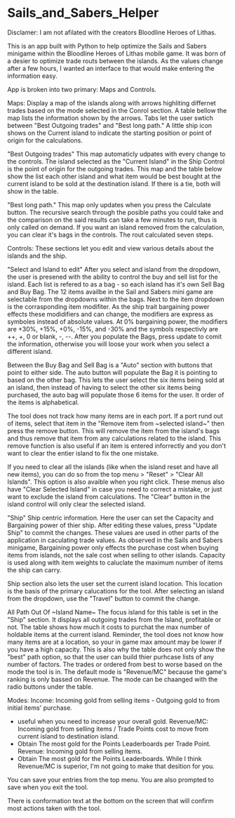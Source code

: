 # Sails_and_Sabers_Helper
Disclamer: I am not afilated with the creators Bloodline Heroes of Lithas. 

This is an app built with Python to help optimize the Sails and Sabers minigame within the Bloodline Heroes of Lithas mobile game. It was born of a desier to optimize trade routs between the islands. As the values change after a few hours, I wanted an interface to that would make entering the information easy. 

App is broken into two primary: Maps and Controls. 

Maps:
Display a map of the islands along with arrows highliting differnet trades based on the mode selected in the Conrol section. A table bellow the map lists the information shown by the arrows. Tabs let the user swtich between "Best Outgoing trades" and "Best long path." A little ship icon shows on the Current island to indicate the starting position or point of origin for the calculations. 

"Best Outgoing trades"
This map automaticly udpates with every change to the controls.
The island selected as the "Current Island" in the Ship Control is the point of origin for the outgoing trades. This map and the table below show the list each other island and what item would be best bought at the current island to be sold at the destination island. If there is a tie, both will show in the table. 

"Best long path." 
This map only updates when you press the Calculate button. The recursive search through the posible paths you could take and the comparison on the said results can take a few minutes to run, thus is only called on demand. If you want an island removed from the calculation, you can clear it's bags in the controls. The rout calculated seven steps. 

Controls: 
These sections let you edit and view various details about the islands and the ship. 

"Select and Island to edit"
After you select and island from the dropdown, the user is presened with the ability to control the buy and sell list for the island. Each list is refered to as a bag - so each island has it's own Sell Bag and Buy Bag. The 12 items availbe in the Sail and Sabers mini game are selectable from the dropdowns within the bags. Next to the item dropdown is the corrasponding item modifiter. As the ship trait bargaining power effects these modidifiers and can change, the modifiers are express as symboles instead of absolute values. At 0% bargaining power, the modifiers are +30%, +15%, +0%, -15%, and -30% and the symbols respectivly are ++, +, 0 or blank, -, --. After you populate the Bags, press update to comit the information, otherwise you will loose your work when you select a different island.

Between the Buy Bag and Sell Bag is a "Auto" section with buttons that point to either side. The auto button will populate the Bag it is pointing to based on the other bag. This lets the user select the six items being sold at an island, then instead of having to select the other six items being purchased, the auto bag will populate those 6 items for the user. It order of the items is alphabetical. 

The tool does not track how many items are in each port. If a port rund out of items, select that item in the "Remove item from ~selected island~" then press the remove button. This will remove the item from the island's bags and thus remove that item from any calculations related to the island. This remove function is also useful if an item is entered inforrectly and you don't want to clear the entier island to fix the one mistake. 

If you need to clear all the islands (like when the island reset and have all new items), you can do so from the top menu > "Reset" > "Clear All Islands". This option is also avaible when you right click. These menus also have "Clear Selected Island" in case you need to correct a mistake, or just want to exclude the island from calculations. The "Clear" button in the island control will only clear the selected island. 

"Ship"
Ship centric information. Here the user can set the Capacity and Bargaining power of thier ship. After editing these values, press "Update Ship" to commit the changes. These values are used in other parts of the application in caculating trade values. As observed in the Sails and Sabers minigame, Bargaining power only effects the purchase cost when buying items from islands, not the sale cost when selling to other islands. Capacity is used along with item weights to caluclate the maximum number of items the ship can carry. 

Ship section also lets the user set the current island location. This location is the basis of the primary calucations for the tool. After selecting an island from the dropdown, use the "Travel" button to commit the change. 

All Path Out Of ~Island Name~
The focus island for this table is set in the "Ship" section. It displays all outgoing trades from the Island, profitable or not. The table shows how much it costs to purchat the max number of holdable items at the current island. Reminder, the tool does not know how many items are at a location, so your in game max amount may be lower if you have a high capacity. This is also why the table does not only show the "best" path option, so that the user can build thier purhcase lists of any number of factors. The trades or ordered from best to worse based on the mode the tool is in. The default mode is "Revenue/MC" because the game's ranking is only bassed on Revenue. The mode can be chaanged with the radio buttons under the table. 

Modes: 
Income: Incoming gold from selling items - Outgoing gold to from initial items' purchase.
- useful when you need to increase your overall gold.
Revenue/MC: Incoming gold from selling items / Trade Points cost to move from current island to destination island. 
- Obtain The most gold for the Points Leaderboards per Trade Point. 
Revenue: Incoming gold from selling items.
- Obtain The most gold for the Points Leaderboards. While I think Revenue/MC is superior, I'm not going to make that desition for you. 

You can save your entries from the top menu. You are also prompted to save when you exit the tool. 

There is conformation text at the bottom on the screen that will confirm most actions taken with the tool. 